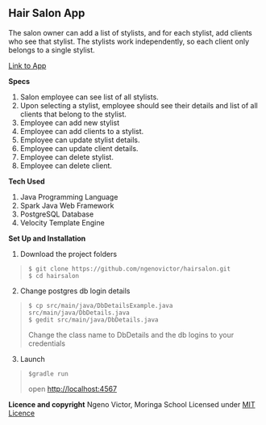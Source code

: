## Hair Salon App
The salon owner can add a list of stylists, and for each stylist, add clients who see that stylist. The stylists work independently, so each client only belongs to a single stylist. 

[Link to App](http://hairsalon-ip.herokuapp.com/)

**Specs**
1. Salon employee can see list of all stylists.
2. Upon selecting a stylist, employee should see their details and list of all clients that belong to the stylist.
3. Employee can add new stylist
4. Employee can add clients to a stylist.
5. Employee can update stylist details.
6. Employee can update client details.
7. Employee can delete stylist.
8. Employee can delete client.

**Tech Used**
1. Java Programming Language
2. Spark Java Web Framework
3. PostgreSQL Database
4. Velocity Template Engine

**Set Up and Installation**
1. Download the project folders
> ```
>$ git clone https://github.com/ngenovictor/hairsalon.git
>$ cd hairsalon
>```
2. Change postgres db login details
> ```
> $ cp src/main/java/DbDetailsExample.java src/main/java/DbDetails.java 
> $ gedit src/main/java/DbDetails.java
>```
> Change the class name to DbDetails and the db logins to your credentials
3. Launch
> ```
> $gradle run
>```
> open [http://localhost:4567](http://localhost:4567)

**Licence and copyright**
Ngeno Victor, Moringa School
Licensed under [MIT Licence](Licence.txt) 